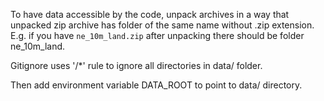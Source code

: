 
To have data accessible by the code, unpack archives in a way that unpacked zip archive has folder of the same name without .zip extension.
E.g. if you have `ne_10m_land.zip` after unpacking there should be folder ne_10m_land.

Gitignore uses '/*' rule to ignore all directories in data/ folder.

Then add environment variable DATA_ROOT to point to data/ directory.
